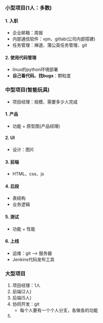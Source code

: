### 小型项目(1人：多数)

#### 1. 入职

-   企业邮箱：周报
-   内部通信软件：vpn、gitlab(公司内部搭建)
-   任务管理：禅道、蒲公英任务管理、git

#### 2. 使用代码管理

-   linux的python环境部署
-   **自己看代码、找bugs**：颗粒度

### 中型项目(智能玩具)

-   项目经理：规模、需要多少人完成

#### 1. 产品

-   功能 + 原型图(产品经理)

#### 2. UI

-   设计：图片

#### 3. 前端

-   HTML、css、js

#### 4. 后段

-   表结构
-   业务逻辑

#### 5. 测试

-   功能 + 性能

#### 6. 上线

-   运维：git --> 服务器
-   Jenkins代码发布工具

### 大型项目

1.  项目经理：1人
2.  前端(2人)
3.  后端(5人)
4.  协同开发：git
    -   每个人要有一个个人分支，各做各的功能
5.  



















